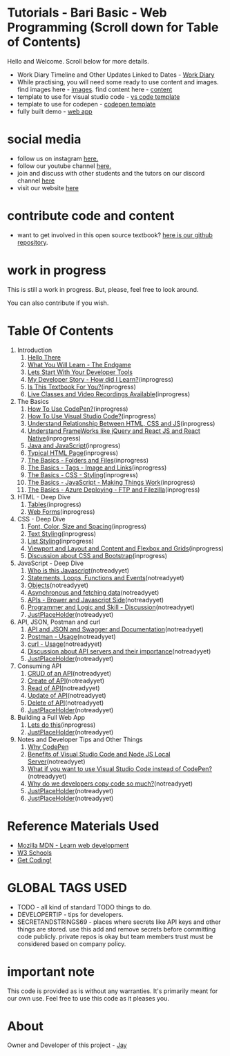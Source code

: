 # Tutorials - Bari Basic - Web Programming (Scroll down for Table of Contents)

Hello and Welcome. Scroll below for more details.

* Work Diary Timeline and Other Updates Linked to Dates - [Work Diary](workdiary.md)
* While practising, you will need some ready to use content and images. find images here - [images](https://github.com/Jay-study-nildana/Tutorials/tree/master/OtherStuff/sampleimages). find content here - [content](https://github.com/Jay-study-nildana/Tutorials/tree/master/OtherStuff/samplecontent)
* template to use for visual studio code - [vs code template](https://github.com/Jay-study-nildana/Tutorials/tree/master/WebCode/suvashna-template-for-tutorials)
* template to use for codepen - [codepen template](https://codepen.io/jay-pancodu/pen/wvKrepW)
* fully built demo - [web app](https://baribasicswebappjune23rd2020.azurewebsites.net) 

# social media 

* follow us on instagram  [here.](https://www.instagram.com/baribasic/) 
* follow our youtube channel [here.](https://www.youtube.com/playlist?list=PL7SHzFbuSdW2XaNy-CGF764goJt-voqjm)
* join and discuss with other students and the tutors on our discord channel [here](https://discord.gg/fGjbUbF)
* visit our website [here](https://baribasic.com/)

# contribute code and content

* want to get involved in this open source textbook? [here is our github repository](https://github.com/Jay-study-nildana/Tutorials).

# work in progress

This is still a work in progress. But, please, feel free to look around. 

You can also contribute if you wish.

# Table Of Contents

1. Introduction
    1. [Hello There](hellothere.md)
    1. [What You Will Learn - The Endgame](endgame.md)
    1. [Lets Start With Your Developer Tools](developertools.md)
    1. [My Developer Story - How did I Learn?](DeveloperStory.md)(inprogress)    
    1. [Is This Textbook For You?](textbookforyou.md)(inprogress)   
    1. [Live Classes and Video Recordings Available](liveclassesandrecordings.md)(inprogress)     
1. The Basics
    1. [How To Use CodePen?](howtocodepen.md)(inprogress)
    1. [How To Use Visual Studio Code?](howtovscode.md)(inprogress)    
    1. [Understand Relationship Between HTML, CSS and JS](Relationship.md)(inprogress)       
    1. [Understand FrameWorks like jQuery and React JS and React Native](FrameWorks.md)(inprogress)    
    1. [Java and JavaScript](JavaandJavaScript.md)(inprogress)             
    1. [Typical HTML Page](typical.md)(inprogress)    
    1. [The Basics - Folders and Files](foldersandfiles.md)(inprogress)
    1. [The Basics - Tags - Image and Links](basichtmltags.md)(inprogress)
    1. [The Basics - CSS - Styling](basiccss.md)(inprogress)
    1. [The Basics - JavaScript - Making Things Work](basicjs.md)(inprogress)
    1. [The Basics - Azure Deploying - FTP and Filezilla](basicazureftpdeploy.md)(inprogress)
1. HTML - Deep Dive
    1. [Tables](tablestuff.md)(inprogress)
    1. [Web Forms](webforms.md)(inprogress)
1. CSS - Deep Dive
    1. [Font, Color, Size and Spacing](cssfontcolorsizespacing.md)(inprogress)
    1. [Text Styling](textstyling.md)(inprogress)
    1. [List Styling](liststyling.md)(inprogress)
    1. [Viewport and Layout and Content and Flexbox and Grids](csslayout.md)(inprogress)
    1. [Discussion about CSS and Bootstrap](cssandbootstrapdiscussion.md)(inprogress)
1. JavaScript - Deep Dive
    1. [Who is this Javascript](placeholder.md)(notreadyyet)
    1. [Statements, Loops, Functions and Events](placeholder.md)(notreadyyet)
    1. [Objects](placeholder.md)(notreadyyet)
    1. [Asynchronous and fetching data](placeholder.md)(notreadyyet)
    1. [APIs - Brower and Javascript Side](placeholder.md)(notreadyyet)                
    1. [Programmer and Logic and Skill - Discussion](placeholder.md)(notreadyyet)                
    1. [JustPlaceHolder](placeholder.md)(notreadyyet)
1. API, JSON, Postman and curl
    1. [API and JSON and Swagger and Documentation](placeholder.md)(notreadyyet)
    1. [Postman - Usage](placeholder.md)(notreadyyet)
    1. [curl - Usage](placeholder.md)(notreadyyet)        
    1. [Discussion about API servers and their importance](placeholder.md)(notreadyyet)    
    1. [JustPlaceHolder](placeholder.md)(notreadyyet)
1. Consuming API
    1. [CRUD of an API](placeholder.md)(notreadyyet)
    1. [Create of API](placeholder.md)(notreadyyet)
    1. [Read of API](placeholder.md)(notreadyyet)
    1. [Update of API](placeholder.md)(notreadyyet)
    1. [Delete of API](placeholder.md)(notreadyyet)
    1. [JustPlaceHolder](placeholder.md)(notreadyyet)            
1. Building a Full Web App
    1. [Lets do this](fullwebapp.md)(inprogress)
    1. [JustPlaceHolder](placeholder.md)(notreadyyet)                    
1. Notes and Developer Tips and Other Things
    1. [Why CodePen](whycodepen.md)
    1. [Benefits of Visual Studio Code and Node JS Local Server](placeholder.md)(notreadyyet)
    1. [What if you want to use Visual Studio Code instead of CodePen?](placeholder.md)
    (notreadyyet)
    1. [Why do we developers copy code so much?](placeholder.md)(notreadyyet)
    1. [JustPlaceHolder](placeholder.md)(notreadyyet)
    1. [JustPlaceHolder](placeholder.md)(notreadyyet)

# Reference Materials Used 

* [Mozilla MDN - Learn web development](https://developer.mozilla.org/en-US/docs/Learn)
* [W3 Schools](https://www.w3schools.com)
* [Get Coding!](https://getcodingkids.com/missions/)

# GLOBAL TAGS USED

* TODO - all kind of standard TODO things to do. 
* DEVELOPERTIP - tips for developers.
* SECRETANDSTRINGS69 - places where secrets like API keys and other things are stored. use this add and remove secrets before committing code publicly. private repos is okay but team members trust must be considered based on company policy. 

# important note 

This code is provided as is without any warranties. It's primarily meant for our own use. Feel free to use this code as it pleases you.

# About

Owner and Developer of this project - [Jay](http://thechalakas.com)